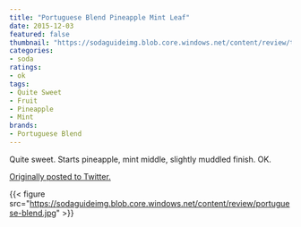 ```yaml
---
title: "Portuguese Blend Pineapple Mint Leaf"
date: 2015-12-03
featured: false
thumbnail: "https://sodaguideimg.blob.core.windows.net/content/review/thumbs/portuguese-blend.jpg"
categories:
- soda
ratings:
- ok
tags:
- Quite Sweet
- Fruit
- Pineapple
- Mint
brands:
- Portuguese Blend
---
```


Quite sweet. Starts pineapple, mint middle, slightly muddled finish. OK.

[Originally posted to Twitter.](https://twitter.com/Cavorter/status/672611365526233089)

{{< figure src="https://sodaguideimg.blob.core.windows.net/content/review/portuguese-blend.jpg" >}}
